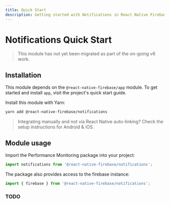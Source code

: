 ```yaml
---
title: Quick Start
description: Getting started with Notifications in React Native Firebase
---
```


# Notifications Quick Start

> This module has not yet been migrated as part of the on-going v6 work.

## Installation

This module depends on the `@react-native-firebase/app` module. To get started and install `app`,
visit the project's <Anchor version={false} group={false} href="/quick-start">quick start</Anchor> guide.

Install this module with Yarn:

```bash
yarn add @react-native-firebase/notifications
```

> Integrating manually and not via React Native auto-linking? Check the setup instructions for <Anchor version group href="/android">Android</Anchor> & <Anchor version group href="/ios">iOS</Anchor>.

## Module usage

Import the Performance Monitoring package into your project:

```js
import notifications from '@react-native-firebase/notifications';
```

The package also provides access to the firebase instance:

```js
import { firebase } from '@react-native-firebase/notifications';
```

### TODO
